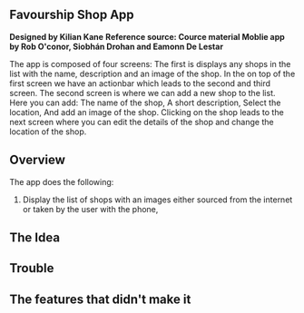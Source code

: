 ## Favourship Shop App

**Designed by Kilian Kane** 
**Reference source: Cource material Moblie app by Rob O'conor, Siobhán Drohan and Eamonn De Lestar** 

The app is composed of four screens: 
The first is displays any shops in the list with the name, description and an image of the shop. 
In the on top of the first screen we have an actionbar which leads to the second and third screen.
The second screen is where we can add a new shop to the list.
Here you can add:   The name of the shop,
                    A short description,
                    Select the location,
                    And add an image of the shop.
Clicking on the shop leads to the next screen where you can edit the details of the shop and change the location of the shop.  



## Overview
The app does the following:

1. Display the list of shops with an images either sourced from the internet or taken by the user with the phone,

## The Idea

## Trouble

## The features that didn't make it 
